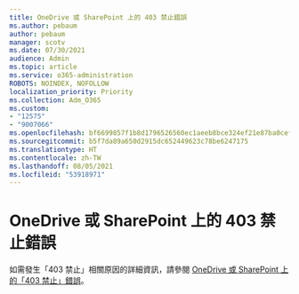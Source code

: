 ```yaml
---
title: OneDrive 或 SharePoint 上的 403 禁止錯誤
ms.author: pebaum
author: pebaum
manager: scotv
ms.date: 07/30/2021
audience: Admin
ms.topic: article
ms.service: o365-administration
ROBOTS: NOINDEX, NOFOLLOW
localization_priority: Priority
ms.collection: Adm_O365
ms.custom:
- "12575"
- "9007066"
ms.openlocfilehash: bf6699857f1b8d1796526560ec1aeeb8bce324ef21e87ba0cefa6c3da57e32d3
ms.sourcegitcommit: b5f7da89a650d2915dc652449623c78be6247175
ms.translationtype: HT
ms.contentlocale: zh-TW
ms.lasthandoff: 08/05/2021
ms.locfileid: "53918971"
---
```

# <a name="403-forbidden-error-on-onedrive-or-sharepoint"></a>OneDrive 或 SharePoint 上的 403 禁止錯誤

如需發生「403 禁止」相關原因的詳細資訊，請參閱 [OneDrive 或 SharePoint 上的「403 禁止」錯誤](/sharepoint/troubleshoot/sharing-and-permissions/error-403-forbidden)。